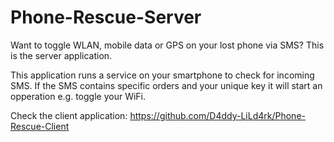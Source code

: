 # Phone-Rescue-Server
Want to toggle WLAN, mobile data or GPS on your lost phone via SMS? This is the server application.

This application runs a service on your smartphone to check for incoming SMS. If the SMS contains specific orders and your unique key it will start an opperation e.g. toggle your WiFi.

Check the client application: https://github.com/D4ddy-LiLd4rk/Phone-Rescue-Client
